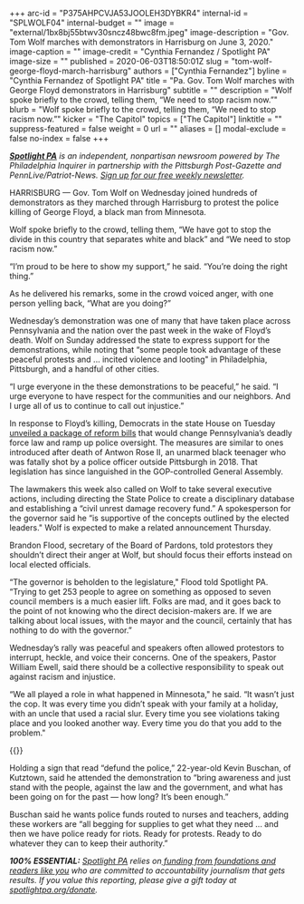 +++
arc-id = "P375AHPCVJA53JOOLEH3DYBKR4"
internal-id = "SPLWOLF04"
internal-budget = ""
image = "external/1bx8bj55btwv30sncz48bwc8fm.jpeg"
image-description = "Gov. Tom Wolf marches with demonstrators in Harrisburg on June 3, 2020."
image-caption = ""
image-credit = "Cynthia Fernandez / Spotlight PA"
image-size = ""
published = 2020-06-03T18:50:01Z
slug = "tom-wolf-george-floyd-march-harrisburg"
authors = ["Cynthia Fernandez"]
byline = "Cynthia Fernandez of Spotlight PA"
title = "Pa. Gov. Tom Wolf marches with George Floyd demonstrators in Harrisburg"
subtitle = ""
description = "Wolf spoke briefly to the crowd, telling them, “We need to stop racism now.”"
blurb = "Wolf spoke briefly to the crowd, telling them, “We need to stop racism now.”"
kicker = "The Capitol"
topics = ["The Capitol"]
linktitle = ""
suppress-featured = false
weight = 0
url = ""
aliases = []
modal-exclude = false
no-index = false
+++

<a href="https://lesspage.com/"><i><b>Spotlight PA</b></i></a><i> is an independent, nonpartisan newsroom powered by The Philadelphia Inquirer in partnership with the Pittsburgh Post-Gazette and PennLive/Patriot-News. </i><a href="https://lesspage.com/newsletters"><i>Sign up for our free weekly newsletter</i></a><i>.</i>

HARRISBURG — Gov. Tom Wolf on Wednesday joined hundreds of demonstrators as they marched through Harrisburg to protest the police killing of George Floyd, a black man from Minnesota.

Wolf spoke briefly to the crowd, telling them, “We have got to stop the divide in this country that separates white and black” and “We need to stop racism now.”

“I’m proud to be here to show my support,” he said. “You’re doing the right thing.”

As he delivered his remarks, some in the crowd voiced anger, with one person yelling back, “What are you doing?”

Wednesday’s demonstration was one of many that have taken place across Pennsylvania and the nation over the past week in the wake of Floyd’s death. Wolf on Sunday addressed the state to express support for the demonstrations, while noting that “some people took advantage of these peaceful protests and ... incited violence and looting" in Philadelphia, Pittsburgh, and a handful of other cities.

“I urge everyone in the these demonstrations to be peaceful,” he said. “I urge everyone to have respect for the communities and our neighbors. And I urge all of us to continue to call out injustice.”

<script src="https://lesspage.com/embed.js" async></script><div data-spl-embed-version="1" data-spl-src="https://lesspage.com/embeds/donate/"></div>


In response to Floyd’s killing, Democrats in the state House on Tuesday <a href="https://lesspage.com/news/2020/06/police-protest-pennsylvania-antwon-rose-use-of-force/" target=_blank>unveiled a package of reform bills</a> that would change Pennsylvania’s deadly force law and ramp up police oversight. The measures are similar to ones introduced after death of Antwon Rose II, an unarmed black teenager who was fatally shot by a police officer outside Pittsburgh in 2018. That legislation has since languished in the GOP-controlled General Assembly.

The lawmakers this week also called on Wolf to take several executive actions, including directing the State Police to create a disciplinary database and establishing a “civil unrest damage recovery fund.” A spokesperson for the governor said he “is supportive of the concepts outlined by the elected leaders." Wolf is expected to make a related announcement Thursday.

Brandon Flood, secretary of the Board of Pardons, told protestors they shouldn’t direct their anger at Wolf, but should focus their efforts instead on local elected officials.

“The governor is beholden to the legislature," Flood told Spotlight PA. “Trying to get 253 people to agree on something as opposed to seven council members is a much easier lift. Folks are mad, and it goes back to the point of not knowing who the direct decision-makers are. If we are talking about local issues, with the mayor and the council, certainly that has nothing to do with the governor.”

<script src="https://lesspage.com/embed.js" async></script><div data-spl-embed-version="1" data-spl-src="https://lesspage.com/embeds/newsletter/"></div>


Wednesday’s rally was peaceful and speakers often allowed protestors to interrupt, heckle, and voice their concerns. One of the speakers, Pastor William Ewell, said there should be a collective responsibility to speak out against racism and injustice.

“We all played a role in what happened in Minnesota," he said. “It wasn’t just the cop. It was every time you didn’t speak with your family at a holiday, with an uncle that used a racial slur. Every time you see violations taking place and you looked another way. Every time you do that you add to the problem."

{{<picture src="external/wgpjzjmr69q4c94672qa2z55rc.jpeg" description="Kevin Buschan holds a sign at a demonstration demanding justice for George Floyd in Harrisburg on June 3, 2020." caption="Kevin Buschan holds a sign at a demonstration demanding justice for George Floyd in Harrisburg on June 3, 2020." credit="Cynthia Fernandez">}}

Holding a sign that read “defund the police,” 22-year-old Kevin Buschan, of Kutztown, said he attended the demonstration to “bring awareness and just stand with the people, against the law and the government, and what has been going on for the past — how long? It’s been enough.”

Buschan said he wants police funds routed to nurses and teachers, adding these workers are “all begging for supplies to get what they need ... and then we have police ready for riots. Ready for protests. Ready to do whatever they can to keep their authority.”

<i><b>100% ESSENTIAL:</b></i> <a href="https://lesspage.com/"><i>Spotlight PA</i></a><i> relies on</i><a href="https://lesspage.com/support"><i> funding from foundations and readers like you</i></a><i> who are committed to accountability journalism that gets results. If you value this reporting, please give a gift today at </i><a href="https://lesspage.com/donate"><i>spotlightpa.org/donate</i></a><i>.</i>
